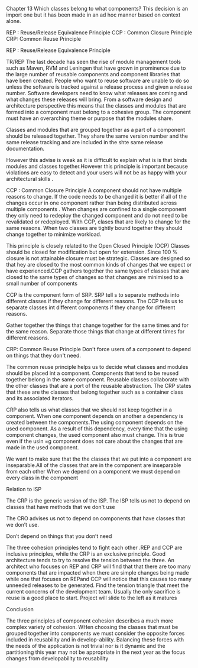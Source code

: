 Chapter 13
Which classes belong to what components? This decision is an import one but it has been made in an ad hoc manner based on context alone.

REP : Reuse/Release Equivalence Principle
CCP : Common Closure Principle
CRP: Common Reuse Principle

REP : Reuse/Release Equivalence Principle

TR/REP
The last decade has seen the rise of module management tools such as Maven, RVM and Leningen that have grown in prominence due to the large number of reusable components and component libraries that have been created.
People who want to reuse software are unable to do so unless the software is tracked against a release process and given a release number. Software developers need to know what releases are coming and what changes these releases will bring. From a software design and architecture perspective this means that the classes and modules that are formed into a component must belong to a cohesive group. The component must have an overarching theme or purpose that the modules share.

Classes and modules that are grouped together as a part of a component should be released together. They share the same version number and the same release tracking and are included in the shte same release documentation.

However this advise is weak as it is difficult to explain what is is that binds modules and classes together.However this principle is important because violations are easy to detect and your users will not be as happy with your architectural skills .

CCP : Common Closure Principle
A component should not have multiple reasons to change. If the code needs to be changed it is better if all of the changes occur in one component rather than being distributed across multiple components . When changes are confined to a single component they only need to redeploy the changed component and do not need to be revalidated or redeployed. With CCP, clases that are likely to change for the same reasons. When two classes are tightly bound together they should change together to minimize workload.

This principle is closely related to the Open Closed Principle (OCP) Classes should be closed for modification but open for extension. Since 100 % closure is not attainable closure must be strategic. Classes are designed so that hey are closed to the most common kinds of changes that we expect or have experienced.CCP gathers together the same types of classes that are closed to the same types of changes so that changes are minimised to a small number of components

CCP is the component form of SRP. SRP tell s to separate methods into different classes if they change for different reasons. The CCP tells us to separate classes int different components if they change for different reasons.

Gather together the things that change together for the same times and for the same reason. Separate those things that change at different times for different reasons.

CRP: Common Reuse Principle
Don't force users of a component to depend on things that they don't need.

The common reuse principle helps us to decide what classes and modules should be placed int a component. Components that tend to be reused together belong in the same component. Reusable classes collaborate with the other classes that are a port of the reusable abstraction. The CRP states that these are the classes that belong together such as a container class and its associated iterators.

CRP also tells us what classes that we should not keep together in a component. When one component depends on another a dependency is created between the components.The using component depends on the used component. As a result of this dependency, every time that the using component changes, the used component also must change. This is true even if the usin =g component does not care about the changes that are made in the used component.

We want to make sure that the the classes that we put into a component are inseparable.All of the classes that are in the component are inseparable from each other When we depend on a component we must depend on every class in the component

Relation to ISP

The CRP is the generic version of the ISP. The ISP tells us not to depend on classes that have methods that we don't use

The CRO advises us not to depend on components that have classes that we don’t use.

Don’t depend on things that you don’t need

The three cohesion principles tend to fight each other .REP and CCP are inclusive principles, while the CRP is an exclusive principle. Good architecture tends to try to resolve the tension between the three. An architect who focuses on REP and CRP will find that that there are too many components that are impacted when there are simple changes being made while one that focuses on REPand CCP will notice that this causes too many unneeded releases to be generated. Find the tension triangle that meet the current concerns of the development team. Usually the only sacrifice is reuse is a good place to start. Project will slide to the left as it matures

Conclusion

The three principles of component cohesion describes a much more complex variety of cohesion. WHen choosing the classes that must be grouped together into components we must consider the opposite forces included in reusability and in develop-ability. Balancing these forces with the needs of the application is not trivial nor is it dynamic and the partitioning this year may not be appropriate in the next year as the focus changes from developability to reusability

